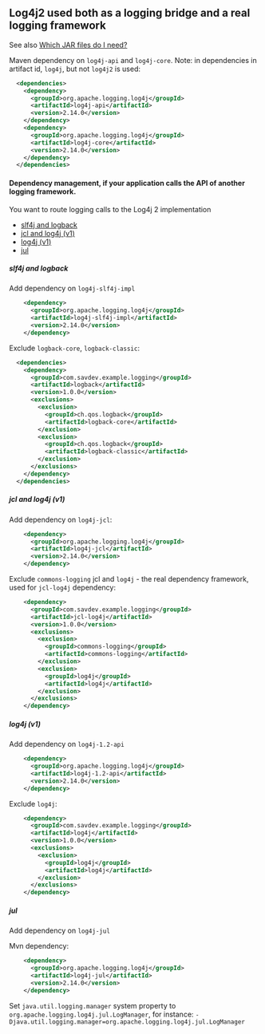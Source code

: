 ## Log4j2 used both as a logging bridge and a real logging framework

See also [Which JAR files do I need?](http://logging.apache.org/log4j/2.x/faq.html#which_jars)

Maven dependency on `log4j-api` and  `log4j-core`. 
Note: in dependencies in artifact id, `log4j`, but not `log4j2` is used:
```xml
  <dependencies>
    <dependency>
      <groupId>org.apache.logging.log4j</groupId>
      <artifactId>log4j-api</artifactId>
      <version>2.14.0</version>
    </dependency>
    <dependency>
      <groupId>org.apache.logging.log4j</groupId>
      <artifactId>log4j-core</artifactId>
      <version>2.14.0</version>
    </dependency>
  </dependencies>
```

#### Dependency management, if your application calls the API of another logging framework.

You want to route logging calls to the Log4j 2 implementation

- [slf4j and logback](#slf4j-and-logback)
- [jcl and log4j (v1)](#jcl-and-log4j-v1)
- [log4j (v1)](#log4j-v1)
- [jul](#jul)

##### slf4j and logback

Add dependency on `log4j-slf4j-impl` 
```xml
    <dependency>
      <groupId>org.apache.logging.log4j</groupId>
      <artifactId>log4j-slf4j-impl</artifactId>
      <version>2.14.0</version>
    </dependency>
```
Exclude `logback-core`, `logback-classic`:
```xml
  <dependencies>
    <dependency>
      <groupId>com.savdev.example.logging</groupId>
      <artifactId>logback</artifactId>
      <version>1.0.0</version>
      <exclusions>
        <exclusion>
          <groupId>ch.qos.logback</groupId>
          <artifactId>logback-core</artifactId>
        </exclusion>
        <exclusion>
          <groupId>ch.qos.logback</groupId>
          <artifactId>logback-classic</artifactId>
        </exclusion>
      </exclusions>
    </dependency>
  </dependencies>
```

##### jcl and log4j (v1)

Add dependency on `log4j-jcl`:
```xml
    <dependency>
      <groupId>org.apache.logging.log4j</groupId>
      <artifactId>log4j-jcl</artifactId>
      <version>2.14.0</version>
    </dependency>
```
Exclude `commons-logging` jcl and `log4j` - the real dependency framework, used for `jcl-log4j` dependency:
```xml
    <dependency>
      <groupId>com.savdev.example.logging</groupId>
      <artifactId>jcl-log4j</artifactId>
      <version>1.0.0</version>
      <exclusions>
        <exclusion>
          <groupId>commons-logging</groupId>
          <artifactId>commons-logging</artifactId>
        </exclusion>
        <exclusion>
          <groupId>log4j</groupId>
          <artifactId>log4j</artifactId>
        </exclusion>
      </exclusions>
    </dependency>
```

##### log4j (v1)

Add dependency on `log4j-1.2-api`
```xml
    <dependency>
      <groupId>org.apache.logging.log4j</groupId>
      <artifactId>log4j-1.2-api</artifactId>
      <version>2.14.0</version>
    </dependency>
```
Exclude `log4j`:

```xml
    <dependency>
      <groupId>com.savdev.example.logging</groupId>
      <artifactId>log4j</artifactId>
      <version>1.0.0</version>
      <exclusions>
        <exclusion>
          <groupId>log4j</groupId>
          <artifactId>log4j</artifactId>
        </exclusion>
      </exclusions>
    </dependency>
```

##### jul

Add dependency on `log4j-jul`

Mvn dependency:
```xml
    <dependency>
      <groupId>org.apache.logging.log4j</groupId>
      <artifactId>log4j-jul</artifactId>
      <version>2.14.0</version>
    </dependency>
```
Set `java.util.logging.manager` system property to `org.apache.logging.log4j.jul.LogManager`, for instance:
`-Djava.util.logging.manager=org.apache.logging.log4j.jul.LogManager`



